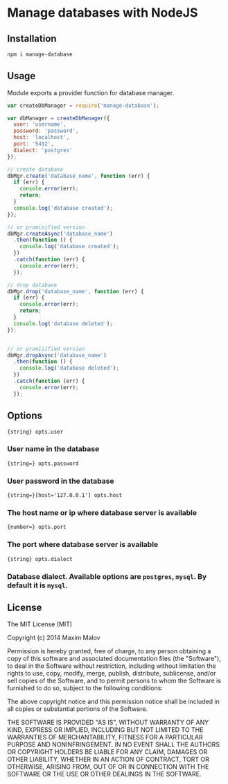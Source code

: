Manage databases with NodeJS
============================

## Installation

```sh
npm i manage-database
```

## Usage

Module exports a provider function for database manager.

```js
var createDbManager = require('manage-database');

var dbManager = createDbManager({
  user: 'username',
  password: 'password',
  host: 'localhost',
  port: '5432',
  dialect: 'postgres'
});

// create database
dbMgr.create('database_name', function (err) {
  if (err) {
    console.error(err);
    return;
  }
  console.log('database created');
});

// or promisified version
dbMgr.createAsync('database_name')
  .then(function () {
    console.log('database created');
  })
  .catch(function (err) {
    console.error(err);
  });

// drop database
dbMgr.drop('database_name', function (err) {
  if (err) {
    console.error(err);
    return;
  }
  console.log('database deleted');
});


// or promisified version
dbMgr.dropAsync('database_name')
  .then(function () {
    console.log('database deleted');
  })
  .catch(function (err) {
    console.error(err);
  });
```

## Options

 ` {string} opts.user `

### User name in the database

 ` {string=} opts.password `

### User password in the database

`{string=}[host='127.0.0.1'] opts.host`

### The host name or ip where database server is available

 ` {number=} opts.port `

### The port where database server is available

 ` {string} opts.dialect `

### Database dialect. Available options are `postgres`, `mysql`. By default it is `mysql`.

## License

The MIT License (MIT)

Copyright (c) 2014 Maxim Malov

Permission is hereby granted, free of charge, to any person obtaining a copy
of this software and associated documentation files (the "Software"), to deal
in the Software without restriction, including without limitation the rights
to use, copy, modify, merge, publish, distribute, sublicense, and/or sell
copies of the Software, and to permit persons to whom the Software is
furnished to do so, subject to the following conditions:

The above copyright notice and this permission notice shall be included in all
copies or substantial portions of the Software.

THE SOFTWARE IS PROVIDED "AS IS", WITHOUT WARRANTY OF ANY KIND, EXPRESS OR
IMPLIED, INCLUDING BUT NOT LIMITED TO THE WARRANTIES OF MERCHANTABILITY,
FITNESS FOR A PARTICULAR PURPOSE AND NONINFRINGEMENT. IN NO EVENT SHALL THE
AUTHORS OR COPYRIGHT HOLDERS BE LIABLE FOR ANY CLAIM, DAMAGES OR OTHER
LIABILITY, WHETHER IN AN ACTION OF CONTRACT, TORT OR OTHERWISE, ARISING FROM,
OUT OF OR IN CONNECTION WITH THE SOFTWARE OR THE USE OR OTHER DEALINGS IN THE
SOFTWARE.
